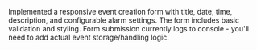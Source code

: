 Implemented a responsive event creation form with title, date, time, description, and configurable alarm settings. The form includes basic validation and styling. Form submission currently logs to console - you'll need to add actual event storage/handling logic.